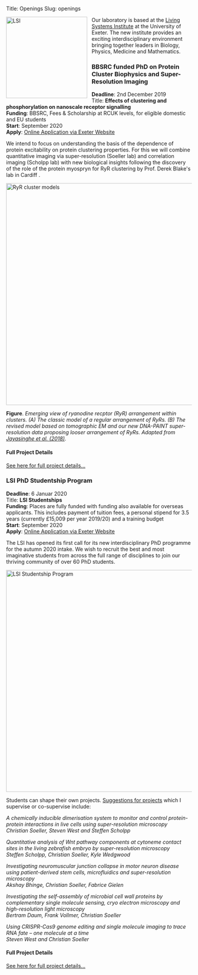 Title: Openings
Slug: openings

<img style="float:left; border-right:12px solid white" width="220"
src="{filename}/images/logos/LSI-Logo-patterns.png" alt="LSI"> Our laboratory is
based at the
[Living Systems Institute](http://www.exeter.ac.uk/livingsystems/) at
the University of Exeter. The new institute provides an exciting
interdisciplinary environment bringing together leaders in Biology,
Physics, Medicine and Mathematics.

### BBSRC funded PhD on Protein Cluster Biophysics and Super-Resolution Imaging

**Deadline**: 2nd December 2019 <br>
Title: **Effects of clustering and phosphorylation on nanoscale receptor signalling** <br>
**Funding**: BBSRC, Fees & Scholarship at RCUK levels, for eligible domestic and EU students<br>
**Start**: September 2020<br>
**Apply**: [Online Application via Exeter Website](http://www.exeter.ac.uk/studying/funding/award/?id=3720)

We intend to focus on understanding the basis of the dependence of protein excitability on protein clustering properties. For this we will combine quantitative imaging via super-resolution (Soeller lab) and correlation imaging (Scholpp lab) with new biological insights following the discovery of the role of the protein myospryn for RyR clustering by Prof. Derek Blake's lab in Cardiff .

<img align="center" width="600"
src="{filename}/images/research/RyRclustersCellReportScheme.png" alt="RyR cluster models">

__Figure__. _Emerging view of ryanodine recptor (RyR) arrangement within clusters. (A) The classic model of a regular arrangement of RyRs. (B) The revised model based on tomographic EM and our new DNA-PAINT super-resolution data proposing looser arrangement of RyRs. Adapted from [Jayasinghe et al. (2018)](http://dx.doi.org/10.1016/j.celrep.2017.12.045)._

#### Full Project Details

[See here for full project details...]({filename}/pages/openings/phd-bbsrc20.md)

### LSI PhD Studentship Program

**Deadline**: 6 Januar 2020 <br>
Title: **LSI Studentships** <br>
**Funding**: Places are fully funded with funding also available for overseas applicants.  This includes payment of tuition fees, a personal stipend for 3.5 years (currently £15,009 per year 2019/20) and a training budget<br>
**Start**: September 2020<br>
**Apply**: [Online Application via Exeter Website](http://www.exeter.ac.uk/studying/funding/award/?id=3784)

The LSI has opened its first call for its new interdisciplinary PhD programme for the autumn 2020 intake.  We wish to recruit the best and most imaginative students from across the full range of disciplines to join our thriving community of over 60 PhD students.

<img align="center" width="600"
src="{filename}/images/research/LSI-studentships.png" alt="LSI Studentship Program">


Students can shape their own projects. [Suggestions for projects](https://www.exeter.ac.uk/livingsystems/research/lsistudentships/projectexamples/) which I supervise or co-supervise include:

*A chemically inducible dimerisation system to monitor and control protein-protein interactions in live cells using super-resolution microscopy* <br>
*Christian Soeller, Steven West and Steffen Scholpp*

*Quantitative analysis of Wnt pathway components at cytoneme contact sites in the living zebrafish embryo by super-resolution microscopy* <br>
*Steffen Scholpp, Christian Soeller, Kyle Wedgwood*

*Investigating neuromuscular junction collapse in motor neuron disease using patient-derived stem cells, microfluidics and super-resolution microscopy* <br>
*Akshay Bhinge, Christian Soeller, Fabrice Gielen*

*Investigating the self-assembly of microbial cell wall proteins by complementary single molecule sensing, cryo electron microscopy and high-resolution light microscopy* <br>
*Bertram Daum, Frank Vollmer, Christian Soeller*

*Using CRISPR-Cas9 genome editing and single molecule imaging to trace RNA fate – one molecule at a time* <br>
*Steven West and Christian Soeller*

#### Full Project Details

[See here for full project details...](https://www.exeter.ac.uk/livingsystems/research/lsistudentships/)
